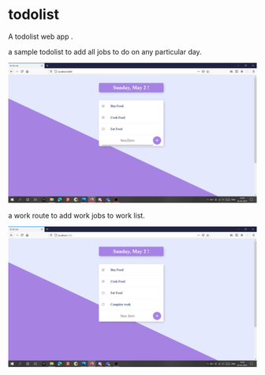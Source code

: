 # todolist
A todolist web app .

a sample todolist to add all jobs to do on any particular day.

![screenshot1](https://github.com/shadow-rogue/todolist/blob/master/Screenshot%20(300).png)



a work route to add work jobs to work list.

![screenshot2](https://github.com/shadow-rogue/todolist/blob/master/Screenshot%20(301).png)
